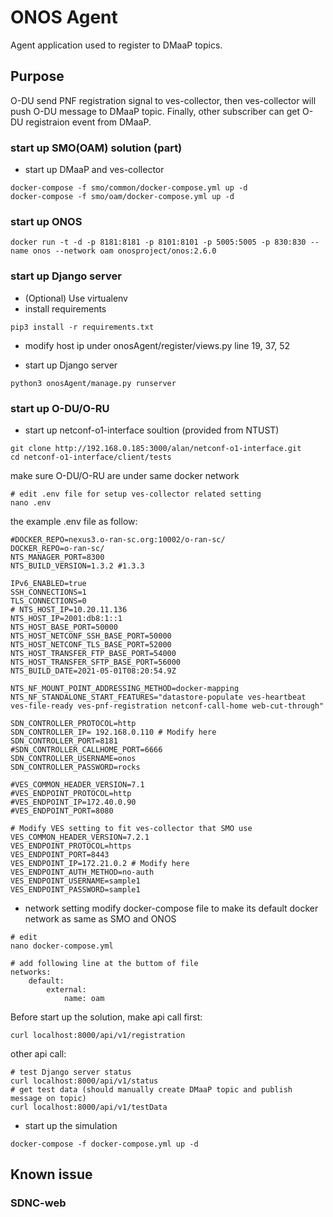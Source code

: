 # ONOS Agent
Agent application used to register to DMaaP topics.

## Purpose
O-DU send PNF registration signal to ves-collector, then ves-collector will push O-DU message to DMaaP topic.
Finally, other subscriber can get O-DU registraion event from DMaaP.

### start up SMO(OAM) solution (part)
* start up DMaaP and ves-collector
```
docker-compose -f smo/common/docker-compose.yml up -d
docker-compose -f smo/oam/docker-compose.yml up -d
```

### start up ONOS

```
docker run -t -d -p 8181:8181 -p 8101:8101 -p 5005:5005 -p 830:830 --name onos --network oam onosproject/onos:2.6.0
```

### start up Django server
* (Optional) Use virtualenv
* install requirements
```
pip3 install -r requirements.txt
```

* modify host ip
under onosAgent/register/views.py line 19, 37, 52

* start up Django server
```
python3 onosAgent/manage.py runserver
```

### start up O-DU/O-RU
* start up netconf-o1-interface soultion (provided from NTUST)
```
git clone http://192.168.0.185:3000/alan/netconf-o1-interface.git
cd netconf-o1-interface/client/tests
```
make sure O-DU/O-RU are under same docker network
```
# edit .env file for setup ves-collector related setting
nano .env
```
the example .env file as follow:
```
#DOCKER_REPO=nexus3.o-ran-sc.org:10002/o-ran-sc/
DOCKER_REPO=o-ran-sc/
NTS_MANAGER_PORT=8300
NTS_BUILD_VERSION=1.3.2 #1.3.3

IPv6_ENABLED=true
SSH_CONNECTIONS=1
TLS_CONNECTIONS=0
# NTS_HOST_IP=10.20.11.136
NTS_HOST_IP=2001:db8:1::1
NTS_HOST_BASE_PORT=50000
NTS_HOST_NETCONF_SSH_BASE_PORT=50000
NTS_HOST_NETCONF_TLS_BASE_PORT=52000
NTS_HOST_TRANSFER_FTP_BASE_PORT=54000
NTS_HOST_TRANSFER_SFTP_BASE_PORT=56000
NTS_BUILD_DATE=2021-05-01T08:20:54.9Z

NTS_NF_MOUNT_POINT_ADDRESSING_METHOD=docker-mapping
NTS_NF_STANDALONE_START_FEATURES="datastore-populate ves-heartbeat ves-file-ready ves-pnf-registration netconf-call-home web-cut-through"

SDN_CONTROLLER_PROTOCOL=http
SDN_CONTROLLER_IP= 192.168.0.110 # Modify here
SDN_CONTROLLER_PORT=8181
#SDN_CONTROLLER_CALLHOME_PORT=6666
SDN_CONTROLLER_USERNAME=onos
SDN_CONTROLLER_PASSWORD=rocks

#VES_COMMON_HEADER_VERSION=7.1
#VES_ENDPOINT_PROTOCOL=http
#VES_ENDPOINT_IP=172.40.0.90
#VES_ENDPOINT_PORT=8080

# Modify VES setting to fit ves-collector that SMO use
VES_COMMON_HEADER_VERSION=7.2.1
VES_ENDPOINT_PROTOCOL=https
VES_ENDPOINT_PORT=8443
VES_ENDPOINT_IP=172.21.0.2 # Modify here
VES_ENDPOINT_AUTH_METHOD=no-auth
VES_ENDPOINT_USERNAME=sample1
VES_ENDPOINT_PASSWORD=sample1

```
* network setting
modify docker-compose file to make its default docker network as same as SMO and ONOS
```
# edit
nano docker-compose.yml

# add following line at the buttom of file
networks:
    default:
        external:
            name: oam
```

Before start up the solution, make api call first:
```
curl localhost:8000/api/v1/registration
```
other api call:
```
# test Django server status
curl localhost:8000/api/v1/status
# get test data (should manually create DMaaP topic and publish message on topic)
curl localhost:8000/api/v1/testData
```

* start up the simulation
```
docker-compose -f docker-compose.yml up -d
```

## Known issue
### SDNC-web
